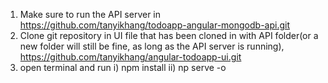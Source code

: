 1) Make sure to run the API server in https://github.com/tanyikhang/todoapp-angular-mongodb-api.git
2) Clone git repository in UI file that has been cloned in with API folder(or a new folder will still be fine, as long as the API server is running), https://github.com/tanyikhang/angular-todoapp-ui.git
3) open terminal and run
  i) npm install
  ii) np serve -o

